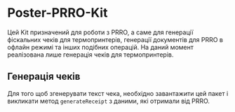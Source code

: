 # Poster-PRRO-Kit
Цей Kit призначений для роботи з PRRO, а саме для генерації фіскальних чеків 
для термопринтерів, генерації документів для PRRO в офлайн режимі та інших 
подібних операцій. На даний момент реалізована лише генерація чеків для 
термопринтерів.

## Генерація чеків
Для того щоб згенерувати текст чека, необхідно завантажити цей пакет і 
викликати метод `generateReceipt` з даними, які отримали від PRRO.

